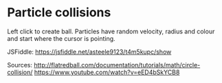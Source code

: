 # Particle collisions

Left click to create ball. Particles have random velocity, radius and colour and start where the cursor is pointing.

JSFiddle: https://jsfiddle.net/asteele9123/t4m5kupc/show

Sources:
http://flatredball.com/documentation/tutorials/math/circle-collision/
https://www.youtube.com/watch?v=eED4bSkYCB8
